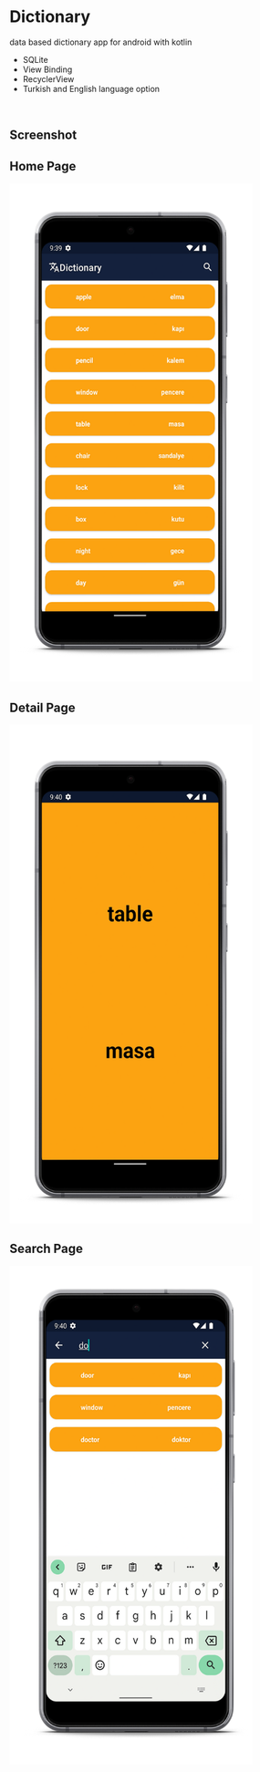 # Dictionary

data based dictionary app for android with kotlin

- SQLite
- View Binding
- RecyclerView 
- Turkish and English language option

<br/>

## Screenshot

## Home Page
![home](image/dictionaryHome.png)

## Detail Page
![detail](image/dictionaryDetail.png)

## Search Page
![search](image/dictionarySearch.png)
